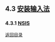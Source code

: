 ## 4.3 [安装输入法](https://github.com/ChineseInputMethod/weasel/blob/master/doc/4.3%20WeaselSetup/Setup.md)

### 4.3.1 [NSIS](https://github.com/ChineseInputMethod/weasel/blob/master/doc/4.3%20WeaselSetup/4.3.1%20installation/script.md)

[返回目录](https://github.com/ChineseInputMethod/weasel/blob/master/doc/catalogue.md)